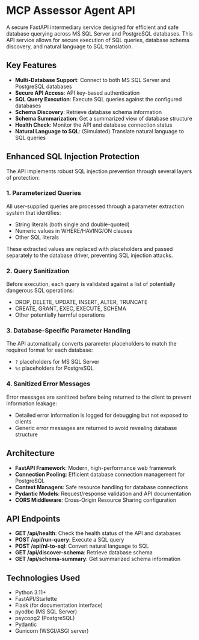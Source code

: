 # MCP Assessor Agent API

A secure FastAPI intermediary service designed for efficient and safe database querying across MS SQL Server and PostgreSQL databases. This API service allows for secure execution of SQL queries, database schema discovery, and natural language to SQL translation.

## Key Features

- **Multi-Database Support**: Connect to both MS SQL Server and PostgreSQL databases
- **Secure API Access**: API key-based authentication
- **SQL Query Execution**: Execute SQL queries against the configured databases
- **Schema Discovery**: Retrieve database schema information
- **Schema Summarization**: Get a summarized view of database structure
- **Health Check**: Monitor the API and database connection status
- **Natural Language to SQL**: (Simulated) Translate natural language to SQL queries

## Enhanced SQL Injection Protection

The API implements robust SQL injection prevention through several layers of protection:

### 1. Parameterized Queries

All user-supplied queries are processed through a parameter extraction system that identifies:
- String literals (both single and double-quoted)
- Numeric values in WHERE/HAVING/ON clauses
- Other SQL literals

These extracted values are replaced with placeholders and passed separately to the database driver, preventing SQL injection attacks.

### 2. Query Sanitization

Before execution, each query is validated against a list of potentially dangerous SQL operations:
- DROP, DELETE, UPDATE, INSERT, ALTER, TRUNCATE
- CREATE, GRANT, EXEC, EXECUTE, SCHEMA
- Other potentially harmful operations

### 3. Database-Specific Parameter Handling

The API automatically converts parameter placeholders to match the required format for each database:
- `?` placeholders for MS SQL Server
- `%s` placeholders for PostgreSQL

### 4. Sanitized Error Messages

Error messages are sanitized before being returned to the client to prevent information leakage:
- Detailed error information is logged for debugging but not exposed to clients
- Generic error messages are returned to avoid revealing database structure

## Architecture

- **FastAPI Framework**: Modern, high-performance web framework
- **Connection Pooling**: Efficient database connection management for PostgreSQL
- **Context Managers**: Safe resource handling for database connections
- **Pydantic Models**: Request/response validation and API documentation
- **CORS Middleware**: Cross-Origin Resource Sharing configuration

## API Endpoints

- **GET /api/health**: Check the health status of the API and databases
- **POST /api/run-query**: Execute a SQL query
- **POST /api/nl-to-sql**: Convert natural language to SQL
- **GET /api/discover-schema**: Retrieve database schema
- **GET /api/schema-summary**: Get summarized schema information

## Technologies Used

- Python 3.11+
- FastAPI/Starlette
- Flask (for documentation interface)
- pyodbc (MS SQL Server)
- psycopg2 (PostgreSQL)
- Pydantic
- Gunicorn (WSGI/ASGI server)
